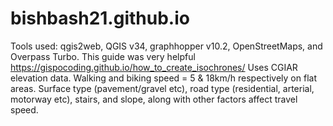 # bishbash21.github.io
Tools used: qgis2web, QGIS v34, graphhopper v10.2, OpenStreetMaps, and Overpass Turbo.
This guide was very helpful https://gispocoding.github.io/how_to_create_isochrones/
Uses CGIAR elevation data. 
Walking and biking speed = 5 & 18km/h respectively on flat areas. Surface type (pavement/gravel etc), road type (residential, arterial, motorway etc), stairs, and slope, along with other factors affect travel speed. 
